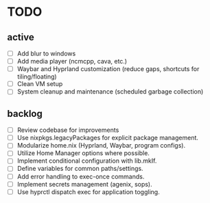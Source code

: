 # TODO
## active
- [ ] Add blur to windows
- [ ] Add media player (ncmcpp, cava, etc.)
- [ ] Waybar and Hyprland customization (reduce gaps, shortcuts for tiling/floating)
- [ ] Clean VM setup
- [ ] System cleanup and maintenance (scheduled garbage collection)

## backlog
- [ ] Review codebase for improvements
- [ ] Use nixpkgs.legacyPackages for explicit package management.
- [ ] Modularize home.nix (Hyprland, Waybar, program configs).
- [ ] Utilize Home Manager options where possible.
- [ ] Implement conditional configuration with lib.mkIf.
- [ ] Define variables for common paths/settings.
- [ ] Add error handling to exec-once commands.
- [ ] Implement secrets management (agenix, sops).
- [ ] Use hyprctl dispatch exec for application toggling.
